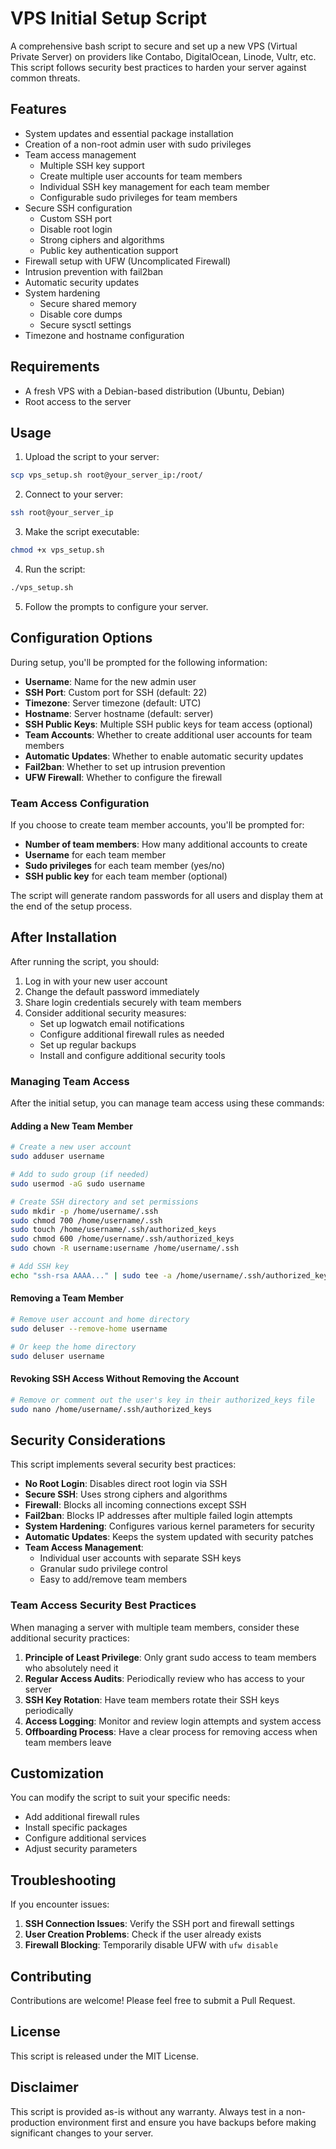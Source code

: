 # VPS Initial Setup Script

A comprehensive bash script to secure and set up a new VPS (Virtual Private Server) on providers like Contabo, DigitalOcean, Linode, Vultr, etc. This script follows security best practices to harden your server against common threats.

## Features

- System updates and essential package installation
- Creation of a non-root admin user with sudo privileges
- Team access management
  - Multiple SSH key support
  - Create multiple user accounts for team members
  - Individual SSH key management for each team member
  - Configurable sudo privileges for team members
- Secure SSH configuration
  - Custom SSH port
  - Disable root login
  - Strong ciphers and algorithms
  - Public key authentication support
- Firewall setup with UFW (Uncomplicated Firewall)
- Intrusion prevention with fail2ban
- Automatic security updates
- System hardening
  - Secure shared memory
  - Disable core dumps
  - Secure sysctl settings
- Timezone and hostname configuration

## Requirements

- A fresh VPS with a Debian-based distribution (Ubuntu, Debian)
- Root access to the server

## Usage

1. Upload the script to your server:

```bash
scp vps_setup.sh root@your_server_ip:/root/
```

2. Connect to your server:

```bash
ssh root@your_server_ip
```

3. Make the script executable:

```bash
chmod +x vps_setup.sh
```

4. Run the script:

```bash
./vps_setup.sh
```

5. Follow the prompts to configure your server.

## Configuration Options

During setup, you'll be prompted for the following information:

- **Username**: Name for the new admin user
- **SSH Port**: Custom port for SSH (default: 22)
- **Timezone**: Server timezone (default: UTC)
- **Hostname**: Server hostname (default: server)
- **SSH Public Keys**: Multiple SSH public keys for team access (optional)
- **Team Accounts**: Whether to create additional user accounts for team members
- **Automatic Updates**: Whether to enable automatic security updates
- **Fail2ban**: Whether to set up intrusion prevention
- **UFW Firewall**: Whether to configure the firewall

### Team Access Configuration

If you choose to create team member accounts, you'll be prompted for:

- **Number of team members**: How many additional accounts to create
- **Username** for each team member
- **Sudo privileges** for each team member (yes/no)
- **SSH public key** for each team member (optional)

The script will generate random passwords for all users and display them at the end of the setup process.

## After Installation

After running the script, you should:

1. Log in with your new user account
2. Change the default password immediately
3. Share login credentials securely with team members
4. Consider additional security measures:
   - Set up logwatch email notifications
   - Configure additional firewall rules as needed
   - Set up regular backups
   - Install and configure additional security tools

### Managing Team Access

After the initial setup, you can manage team access using these commands:

#### Adding a New Team Member

```bash
# Create a new user account
sudo adduser username

# Add to sudo group (if needed)
sudo usermod -aG sudo username

# Create SSH directory and set permissions
sudo mkdir -p /home/username/.ssh
sudo chmod 700 /home/username/.ssh
sudo touch /home/username/.ssh/authorized_keys
sudo chmod 600 /home/username/.ssh/authorized_keys
sudo chown -R username:username /home/username/.ssh

# Add SSH key
echo "ssh-rsa AAAA..." | sudo tee -a /home/username/.ssh/authorized_keys
```

#### Removing a Team Member

```bash
# Remove user account and home directory
sudo deluser --remove-home username

# Or keep the home directory
sudo deluser username
```

#### Revoking SSH Access Without Removing the Account

```bash
# Remove or comment out the user's key in their authorized_keys file
sudo nano /home/username/.ssh/authorized_keys
```

## Security Considerations

This script implements several security best practices:

- **No Root Login**: Disables direct root login via SSH
- **Secure SSH**: Uses strong ciphers and algorithms
- **Firewall**: Blocks all incoming connections except SSH
- **Fail2ban**: Blocks IP addresses after multiple failed login attempts
- **System Hardening**: Configures various kernel parameters for security
- **Automatic Updates**: Keeps the system updated with security patches
- **Team Access Management**:
  - Individual user accounts with separate SSH keys
  - Granular sudo privilege control
  - Easy to add/remove team members

### Team Access Security Best Practices

When managing a server with multiple team members, consider these additional security practices:

1. **Principle of Least Privilege**: Only grant sudo access to team members who absolutely need it
2. **Regular Access Audits**: Periodically review who has access to your server
3. **SSH Key Rotation**: Have team members rotate their SSH keys periodically
4. **Access Logging**: Monitor and review login attempts and system access
5. **Offboarding Process**: Have a clear process for removing access when team members leave

## Customization

You can modify the script to suit your specific needs:

- Add additional firewall rules
- Install specific packages
- Configure additional services
- Adjust security parameters

## Troubleshooting

If you encounter issues:

1. **SSH Connection Issues**: Verify the SSH port and firewall settings
2. **User Creation Problems**: Check if the user already exists
3. **Firewall Blocking**: Temporarily disable UFW with `ufw disable`

## Contributing

Contributions are welcome! Please feel free to submit a Pull Request.

## License

This script is released under the MIT License.

## Disclaimer

This script is provided as-is without any warranty. Always test in a non-production environment first and ensure you have backups before making significant changes to your server.

